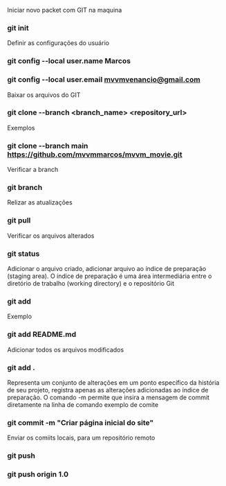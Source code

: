 Iniciar novo packet com GIT na maquina
### git init

Definir as configurações do usuário
### git config --local user.name Marcos
### git config --local user.email mvvmvenancio@gmail.com

Baixar os arquivos do GIT
### git clone --branch <branch_name> <repository_url>
Exemplos
### git clone --branch main https://github.com/mvvmmarcos/mvvm_movie.git

Verificar a branch
### git branch

Relizar as atualizações
### git pull

Verificar os arquivos alterados
### git status

Adicionar o arquivo criado, adicionar arquivo ao índice de preparação (staging area).
O índice de preparação é uma área intermediária entre o diretório de trabalho (working directory) e o repositório Git
### git add <file>
Exemplo
### git add README.md

Adicionar todos os arquivos modificados
### git add .

Representa um conjunto de alterações em um ponto específico da história de seu projeto, registra apenas as alterações adicionadas ao índice de preparação.
O comando -m permite que insira a mensagem de commit diretamente na linha de comando
exemplo de comite
### git commit -m "Criar página inicial do site"

Enviar os comiits locais, para um repositório remoto
### git push <remote> <branch>
### git push origin 1.0